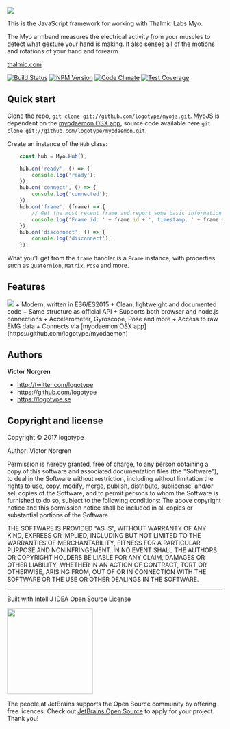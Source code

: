 [<img src="http://logotype.se/myo/logo_daemon.png">](https://github.com/logotype/myojs.git)

This is the JavaScript framework for working with Thalmic Labs Myo.

The Myo armband measures the electrical activity from your muscles to detect what gesture your hand is making. It also senses all of the motions and rotations of your hand and forearm.

[thalmic.com](http://www.thalmic.com)

[![Build Status](https://travis-ci.org/logotype/MyoJS.svg?branch=master)](https://travis-ci.org/logotype/MyoJS) [![NPM Version](https://badge.fury.io/js/myojs.svg)](http://badge.fury.io/js/myojs) [![Code Climate](https://codeclimate.com/github/logotype/MyoJS/badges/gpa.svg)](https://codeclimate.com/github/logotype/MyoJS) [![Test Coverage](https://codeclimate.com/github/logotype/MyoJS/badges/coverage.svg)](https://codeclimate.com/github/logotype/MyoJS/coverage)

Quick start
-----------

Clone the repo, `git clone git://github.com/logotype/myojs.git`.
MyoJS is dependent on the [myodaemon OSX app](https://github.com/logotype/myodaemon/blob/master/build/myodaemon.zip?raw=true), source code available here `git clone git://github.com/logotype/myodaemon.git`.

Create an instance of the `Hub` class:

```javascript
    const hub = Myo.Hub();

    hub.on('ready', () => {
        console.log('ready');
    });
    hub.on('connect', () => {
        console.log('connected');
    });
    hub.on('frame', (frame) => {
        // Get the most recent frame and report some basic information
    	console.log('Frame id: ' + frame.id + ', timestamp: ' + frame.timestamp);
    });
    hub.on('disconnect', () => {
        console.log('disconnect');
    });
```

What you'll get from the `frame` handler is a `Frame` instance, with properties such as `Quaternion`, `Matrix`, `Pose` and more.

Features
--------
<img src="http://logotype.se/myo/myodaemon.png?v5">
+ Modern, written in ES6/ES2015
+ Clean, lightweight and documented code
+ Same structure as official API
+ Supports both browser and node.js connections
+ Accelerometer, Gyroscope, Pose and more
+ Access to raw EMG data
+ Connects via [myodaemon OSX app](https://github.com/logotype/myodaemon)

Authors
-------

**Victor Norgren**

+ http://twitter.com/logotype
+ https://github.com/logotype
+ https://logotype.se


Copyright and license
---------------------

Copyright © 2017 logotype

Author: Victor Norgren

Permission is hereby granted, free of charge, to any person obtaining a copy
of this software and associated documentation files (the "Software"), to
deal in the Software without restriction, including without limitation the
rights to use, copy, modify, merge, publish, distribute, sublicense, and/or
sell copies of the Software, and to permit persons to whom the Software is
furnished to do so, subject to the following conditions:  The above copyright
notice and this permission notice shall be included in all copies or
substantial portions of the Software.

THE SOFTWARE IS PROVIDED "AS IS", WITHOUT WARRANTY OF ANY KIND, EXPRESS OR
IMPLIED, INCLUDING BUT NOT LIMITED TO THE WARRANTIES OF MERCHANTABILITY,
FITNESS FOR A PARTICULAR PURPOSE AND NONINFRINGEMENT. IN NO EVENT SHALL THE
AUTHORS OR COPYRIGHT HOLDERS BE LIABLE FOR ANY CLAIM, DAMAGES OR OTHER
LIABILITY, WHETHER IN AN ACTION OF CONTRACT, TORT OR OTHERWISE, ARISING FROM,
OUT OF OR IN CONNECTION WITH THE SOFTWARE OR THE USE OR OTHER DEALINGS
IN THE SOFTWARE.

--------------------------
Built with IntelliJ IDEA Open Source License

<a href="https://www.jetbrains.com/buy/opensource/"><img src="https://s3-ap-southeast-1.amazonaws.com/www.logotype.se/assets/logo-text.svg" width="200"></a>

The people at JetBrains supports the Open Source community by offering free licences. Check out <a href="https://www.jetbrains.com/buy/opensource/">JetBrains Open Source</a> to apply for your project. Thank you!
